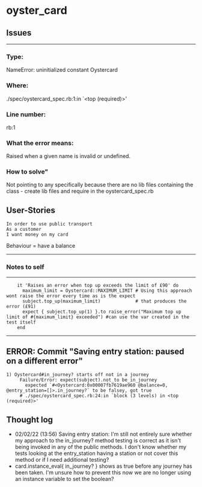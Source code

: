 # oyster_card

## Issues
----

### Type:
NameError:
  uninitialized constant Oystercard

### Where:
./spec/oystercard_spec.rb:1:in `<top (required)>' 

### Line number:
rb:1

### What the error means:
Raised when a given name is invalid or undefined.

### How to solve"
Not pointing to any specifically because there are no lib files containing the class - create
lib files and require in the oystercard_spec.rb


## User-Stories
```
In order to use public transport
As a customer
I want money on my card
```
Behaviour = have a balance

-----------------------------------------------------------

### Notes to self
-----
```
    it 'Raises an error when top up exceeds the limit of £90' do
      maximum_limit = Oystercard::MAXIMUM_LIMIT # Using this approach wont raise the error every time as is the expect
      subject.top_up(maximum_limit)             # that produces the error (£91)
      expect { subject.top_up(1) }.to raise_error("Maximum top up limit of #{maximum_limit} exceeded") #can use the var created in the test itself
    end
```

-----------------------------------------------------------

## ERROR: Commit "Saving entry station: paused on a different error"
```
1) Oystercard#in_journey? starts off not in a journey
     Failure/Error: expect(subject).not_to be_in_journey
       expected `#<Oystercard:0x00007fb7619ae960 @balance=0, @entry_station=[]>.in_journey?` to be falsey, got true
     # ./spec/oystercard_spec.rb:24:in `block (3 levels) in <top (required)>'
```

## Thought log
- 02/02/22 (13:56) Saving entry station: I'm still not entirely sure whether my approach to the in_journey? method testing is correct as it isn't being invoked in any of the public methods. I don't know whether my tests looking at the entry_station having a station or not cover this method or if I need additional testing?
- card.instance_eval{ in_journey? } shows as true before any journey has been taken. I'm unsure how to prevent this now we are no longer using an instance variable to set the boolean?

